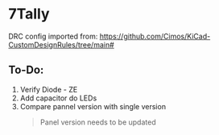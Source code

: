 # 7Tally

DRC config imported from: https://github.com/Cimos/KiCad-CustomDesignRules/tree/main#

## To-Do:
1. Verify Diode - ZE
2. Add capacitor do LEDs 
3. Compare pannel version with single version 
    > Panel version needs to be updated
    